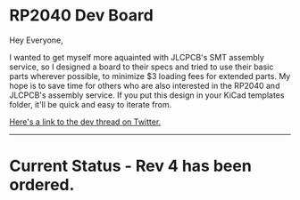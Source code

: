 # RP2040 Dev Board

Hey Everyone,

I wanted to get myself more aquainted with JLCPCB's SMT assembly service, so I designed a board to their specs and tried to use their basic parts wherever possible, to minimize $3 loading fees for extended parts. My hope is to save time for others who are also interested in the RP2040 and JLCPCB's assembly service. If you put this design in your KiCad templates folder, it'll be quick and easy to iterate from.

 [Here's a link to the dev thread on Twitter.](https://twitter.com/RangenMichael/status/1526315866962268160?s=20&t=gJoxJovV-4XQz79rIhG_OQ)

---

# Current Status - Rev 4 has been ordered.
